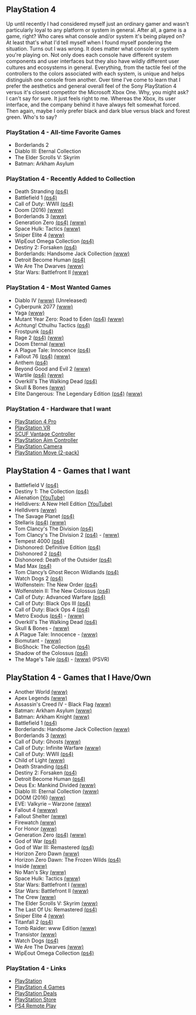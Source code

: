 ## PlayStation 4

Up until recently I had considered myself just an ordinary gamer and wasn't particularly loyal to any platform or system in general. 
After all, a game is a game, right? Who cares what console and/or system it's being played on? At least that's what I'd tell myself 
when I found myself pondering the situation. Turns out I was wrong. It does matter what console or system you're playing on. Not 
only does each console have different system components and user interfaces but they also have wildly different user cultures and 
ecosystems in general. Everything, from the tactile feel of the controllers to the colors associated with each  system, is unique 
and helps distinguish one console from another. Over time I've come to learn that I prefer the aesthetics and general overall feel 
of the Sony PlayStation 4 versus  it's closest competitor the Microsoft Xbox One. Why, you might ask? I can't say for sure. It just 
feels right to me. Whereas the Xbox, its user interface, and the company behind it have always felt somewhat forced. Then again, 
maybe I only prefer black and dark blue versus black and forest green. Who's to say?

### PlayStation 4 - All-time Favorite Games

- Borderlands 2
- Diablo III: Eternal Collection
- The Elder Scrolls V: Skyrim
- Batman: Arkham Asylum

### PlayStation 4 - Recently Added to Collection

- Death Stranding [(ps4)](https://www.playstation.com/en-us/games/death-stranding-ps4/)
- Battlefield 1 [(ps4)](https://www.playstation.com/en-us/games/battlefield-1-ps4/)
- Call of Duty: WWII [(ps4)](https://www.playstation.com/en-us/games/call-of-duty-wwii-ps4/)
- Doom (2016) [(www)](https://youtu.be/SgSrpnW0EmU)
- Borderlands 3 [(www)](https://borderlands.com/en-US/)
- Generation Zero [(ps4)](https://www.playstation.com/en-us/games/generation-zero-ps4/) [(www)](https://generationzero.com/en/)
- Space Hulk: Tactics [(www)](http://spacehulk-tactics.com/)
- Sniper Elite 4 [(www)](https://www.sniperelite4.com)
- WipEout Omega Collection [(ps4)](https://www.playstation.com/en-us/games/wipeout-omega-collection-ps4/)
- Destiny 2: Forsaken [(ps4)](https://www.playstation.com/en-us/games/destiny-2-ps4/) 
- Borderlands: Handsome Jack Collection [(www)](https://www.gearboxsoftware.com/game/borderlands-the-handsome-collection/)
- Detroit Become Human [(ps4)](https://www.playstation.com/en-us/games/detroit-become-human-ps4/)
- We Are The Dwarves [(www)](http://wearethedwarves.com/press/#description)
- Star Wars: Battlefront II [(www)](https://www.ea.com/games/starwars/battlefront/battlefront-2)

### PlayStation 4 - Most Wanted Games

- Diablo IV [(www)](https://diablo.blizzard.com/en-us/) (Unreleased)
- Cyberpunk 2077 [(www)](https://www.cyberpunk.net/en/)
- Yaga [(www)](https://yaga-game.com/)
- Mutant Year Zero: Road to Eden [(ps4)](https://www.playstation.com/en-us/games/mutant-year-zero-road-to-eden-ps4/) [(www)](https://www.mutantyearzero.com)
- Achtung! Cthulhu Tactics [(ps4)](https://www.playstation.com/en-us/games/achtung-cthulhu-tactics-ps4/)
- Frostpunk [(ps4)](https://store.playstation.com/en-us/product/UP4361-CUSA15716_00-FROSTPUNKGAME000)
- Rage 2 [(ps4)](https://www.playstation.com/en-us/games/rage-2-ps4/) [(www)](https://bethesda.net/en/game/rage2)
- Doom Eternal [(www)](https://bethesda.net/en/game/doom)
- A Plague Tale: Innocence [(ps4)](https://www.playstation.com/en-us/games/aplague-tale-innocence-ps4/)
- Fallout 76 [(ps4)](https://www.playstation.com/en-us/games/fallout-76-ps4/) [(www)](https://fallout.bethesda.net/en/games/fallout-76)
- Anthem [(ps4)](https://www.playstation.com/en-us/games/anthem-ps4/)
- Beyond Good and Evil 2 [(www)](https://beyondgoodandevil.ubisoft.com/en-us/)
- Wartile [(ps4)](https://www.playstation.com/en-us/games/wartile-ps4/) [(www)](http://www.wartile.com/) 
- Overkill's The Walking Dead [(ps4)](https://www.playstation.com/en-us/games/overkills-the-walking-dead-ps4/)
- Skull & Bones [(www)](https://skullandbones.ubisoft.com/game/en-us/home/index.aspx)
- Elite Dangerous: The Legendary Edition [(ps4)](https://www.playstation.com/en-us/games/elite-dangerous-ps4/) [(www)](https://www.elitedangerous.com/)

### PlayStation 4 - Hardware that I want

- [PlayStation 4 Pro](https://www.playstation.com/en-us/explore/ps4-pro)
- [PlayStation VR](https://www.playstation.com/en-us/explore/playstation-vr) 
- [SCUF Vantage Controller](https://www.playstation.com/en-us/explore/accessories/vantage/) 
- [PlayStation Aim Controller](https://www.playstation.com/en-us/explore/accessories/playstation-vr-aim-controller/)
- [PlayStation Camera](https://www.playstation.com/en-us/explore/accessories/vr-accessories/playstation-camera/)
- [PlayStation Move (2-pack)](https://www.playstation.com/en-us/explore/accessories/vr-accessories/playstation-move/)

## PlayStation 4 - Games that I want

- Battlefield V [(ps4)](https://www.playstation.com/en-us/games/battlefield-v-ps4/)
- Destiny 1: The Collection [(ps4)](https://www.playstation.com/en-us/games/destiny-ps4/)
- Alienation [(YouTube)](https://youtu.be/AaJ1YoSHATE)
- Helldivers: A New Hell Edition [(YouTube)](https://youtu.be/qKrSiKSNwNg)
- Helldivers [(www)](http://arrowheadgamestudios.com/games/helldivers/)
- The Savage Planet [(ps4)](https://savageplanetgame.com/)
- Stellaris [(ps4)](https://www.playstation.com/en-us/games/stellaris-console-edition-ps4/) [(www)](https://www.paradoxplaza.com/stellaris)
- Tom Clancy's The Division [(ps4)](https://www.playstation.com/en-us/games/tom-clancys-the-division-ps4/)
- Tom Clancy's The Division 2 [(ps4)](https://www.playstation.com/en-us/games/tom-clancys-the-division-2-ps4/) - [(www)](https://tomclancy-thedivision.ubisoft.com/game/en-us/home)
- Tempest 4000 [(ps4)](https://www.playstation.com/en-us/games/tempest-4000-ps4/)
- Dishonored: Definitive Edition [(ps4)](https://www.playstation.com/en-us/games/dishonored-definitive-edition-ps4/)
- Dishonored 2 [(ps4)](https://www.playstation.com/en-us/games/dishonored-2-ps4/)
- Dishonored: Death of the Outsider [(ps4)](https://www.playstation.com/en-us/games/dishonored-death-of-the-outsider-ps4/)
- Mad Max [(ps4)](https://www.playstation.com/en-us/games/mad-max-ps4/)
- Tom Clancy’s Ghost Recon Wildlands [(ps4)](https://www.playstation.com/en-us/games/tom-clancys-ghost-recon-wildlands-ps4/)
- Watch Dogs 2 [(ps4)](https://www.playstation.com/en-us/games/watch-dogs-2-ps4/)
- Wolfenstein: The New Order [(ps4)](https://www.playstation.com/en-us/games/wolfenstein-the-new-order-ps4/)
- Wolfenstein II: The New Colossus [(ps4)](https://www.playstation.com/en-us/games/wolfenstein-ii-the-new-colossus-ps4/)
- Call of Duty: Advanced Warfare [(ps4)](https://www.playstation.com/en-us/games/call-of-duty-advanced-warfare-ps4/)
- Call of Duty: Black Ops III [(ps4)](https://www.playstation.com/en-us/games/call-of-duty-black-ops-iii-ps4/)
- Call of Duty: Black Ops 4 [(ps4)](https://www.playstation.com/en-us/games/call-of-duty-black-ops-4-ps4/)
- Metro Exodus [(ps4)](https://www.playstation.com/en-us/games/metro-exodus-ps4/) - [(www)](https://www.metrothegame.com/en-us/)
- Overkill's The Walking Dead [(ps4)](https://www.playstation.com/en-us/games/overkills-the-walking-dead-ps4/)
- Skull & Bones - [(www)](https://skullandbones.ubisoft.com/game/en-us/home/index.aspx)
- A Plague Tale: Innocence - [(www)](http://aplaguetale.com/)
- Biomutant - [(www)](https://biomutant.com/)
- BioShock: The Collection [(ps4)](https://www.playstation.com/en-us/games/bioshock-the-collection-ps4/)
- Shadow of the Colossus [(ps4)](https://www.playstation.com/en-us/games/shadow-of-the-colossus-ps4/)
- The Mage's Tale [(ps4)](https://www.playstation.com/en-us/games/the-mages-tale-ps4/) - [(www)](https://www.inxile-entertainment.com/magestale) (PSVR)

## PlayStation 4 - Games that I Have/Own

- Another World [(www)](https://www.anotherworld.fr/anotherworld_uk/)
- Apex Legends [(www)](https://www.ea.com/games/apex-legends)
- Assassin's Creed IV - Black Flag [(www)](https://www.ubisoft.com/en-us/game/assassins-creed-iv-black-flag/)
- Batman: Arkham Asylum [(www)](https://en.wikipedia.org/wiki/Batman:_Arkham_Asylum)
- Batman: Arkham Knight [(www)](https://www.batmanarkhamknight.com/)
- Battlefield 1 [(ps4)](https://www.playstation.com/en-us/games/battlefield-1-ps4/)
- Borderlands: Handsome Jack Collection [(www)](https://www.gearboxsoftware.com/game/borderlands-the-handsome-collection/)
- Borderlands 3 [(www)](https://borderlands.com/en-US/)
- Call of Duty: Ghosts [(www)](https://www.callofduty.com/ghosts/)
- Call of Duty: Infinite Warfare [(www)](https://www.callofduty.com/infinitewarfare)
- Call of Duty: WWII [(ps4)](https://www.playstation.com/en-us/games/call-of-duty-wwii-ps4/)
- Child of Light [(www)](https://www.ubisoft.com/en-us/game/child-of-light/)
- Death Stranding [(ps4)](https://www.playstation.com/en-us/games/death-stranding-ps4/)
- Destiny 2: Forsaken [(ps4)](https://www.playstation.com/en-us/games/destiny-2-ps4/) 
- Detroit Become Human [(ps4)](https://www.playstation.com/en-us/games/detroit-become-human-ps4/)
- Deus Ex: Mankind Divided [(www)](https://deusex.square-enix-games.com/game/dx-md)
- Diablo III: Eternal Collection [(www)](https://us.diablo3.com/en/)
- DOOM (2016) [(www)](https://bethesda.net/en/game/doom)
- EVE: Valkyrie – Warzone [(www)](https://www.evevalkyrie.com/)
- Fallout 4 [(wwww)](https://fallout.bethesda.net/en/games/fallout-4)
- Fallout Shelter [(www)](https://www.falloutshelter.com/)
- Firewatch [(www)](http://www.firewatchgame.com/)
- For Honor [(www)](https://forhonor.ubisoft.com/game/en-us/home/)
- Generation Zero [(ps4)](https://www.playstation.com/en-us/games/generation-zero-ps4/) [(www)](https://generationzero.com/en/)
- God of War [(ps4)](https://www.playstation.com/en-us/games/god-of-war-ps4/)
- God of War III: Remastered [(ps4)](https://www.playstation.com/en-us/games/god-of-war-iii-remastered-ps4/)
- Horizon Zero Dawn [(www)](http://HorizonZeroDawn.com)
- Horizon Zero Dawn: The Frozen Wilds [(ps4)](https://www.playstation.com/en-us/games/horizon-zero-dawn-ps4/the-frozen-wilds-dlc/)
- Inside [(www)](https://playdead.com/games/inside/)
- No Man's Sky [(www)](https://www.nomanssky.com/)
- Space Hulk: Tactics [(www)](http://spacehulk-tactics.com/)
- Star Wars: Battlefront I [(www)](https://www.ea.com/games/star-wars/star-wars-battlefront)
- Star Wars: Battlefront II [(www)](https://www.ea.com/games/starwars/battlefront/battlefront-2)
- The Crew [(www)](https://www.ubisoft.com/en-us/game/the-crew/)
- The Elder Scrolls V: Skyrim [(www)](https://elderscrolls.bethesda.net/en/skyrim)
- The Last Of Us: Remastered [(ps4)](https://www.playstation.com/en-us/games/the-last-of-us-remastered-ps4/)
- Sniper Elite 4 [(www)](https://www.sniperelite4.com)
- Titanfall 2 [(ps4)](https://www.playstation.com/en-us/games/titanfall-2-ps4/)
- Tomb Raider: www Edition [(www)](https://crystald.com/projects/tomb-raider-definitive-edition)
- Transistor [(www)](https://www.supergiantgames.com/games/transistor/)
- Watch Dogs [(ps4)](https://www.playstation.com/en-us/games/watch-dogs-ps4/)
- We Are The Dwarves [(www)](http://wearethedwarves.com/press/#description)
- WipEout Omega Collection [(ps4)](https://www.playstation.com/en-us/games/wipeout-omega-collection-ps4/)

### PlayStation 4 - Links

- [PlayStation](https://www.playstation.com/en-us/)
- [PlayStation 4 Games](https://www.playstation.com/en-us/explore/games/ps4-games/?console=ps4)
- [PlayStation Deals](https://store.playstation.com/en-us/grid/STORE-MSF77008-WEEKLYDEALS/1)
- [PlayStation Store](https://www.playstation.com/en-us/network/store/)
- [PS4 Remote Play](https://remoteplay.dl.playstation.net/remoteplay)
